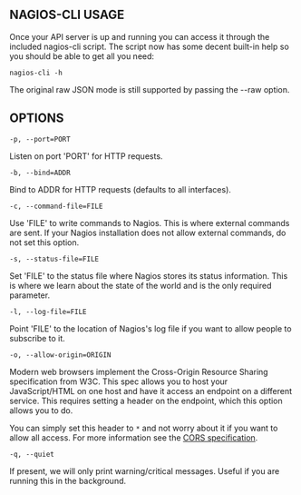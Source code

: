 ## NAGIOS-CLI USAGE
Once your API server is up and running you can access it through the
included nagios-cli script. The script now has some decent built-in help
so you should be able to get all you need:

    nagios-cli -h

The original raw JSON mode is still supported by passing the --raw
option.


## OPTIONS
    -p, --port=PORT

Listen on port 'PORT' for HTTP requests.

    -b, --bind=ADDR

Bind to ADDR for HTTP requests (defaults to all interfaces).

    -c, --command-file=FILE

Use 'FILE' to write commands to Nagios. This is where external
commands are sent. If your Nagios installation does not allow
external commands, do not set this option.

    -s, --status-file=FILE

Set 'FILE' to the status file where Nagios stores its status
information. This is where we learn about the state of the world and
is the only required parameter.

    -l, --log-file=FILE

Point 'FILE' to the location of Nagios's log file if you want to
allow people to subscribe to it.

    -o, --allow-origin=ORIGIN

Modern web browsers implement the Cross-Origin Resource Sharing
specification from W3C. This spec allows you to host your
JavaScript/HTML on one host and have it access an endpoint on a
different service. This requires setting a header on the endpoint,
which this option allows you to do.

You can simply set this header to `*` and not worry about it
if you want to allow all access. For more information see the
[CORS specification](http://www.w3.org/TR/cors/).

    -q, --quiet

If present, we will only print warning/critical messages. Useful if
you are running this in the background.

